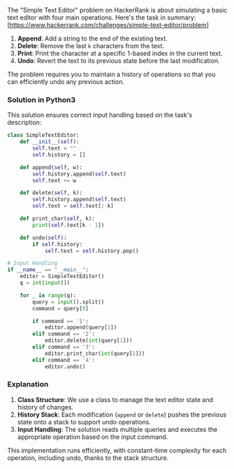 
The "Simple Text Editor" problem on HackerRank is about simulating a basic text editor with four main operations. Here's the task in summary:
[https://www.hackerrank.com/challenges/simple-text-editor/problem]

1. **Append**: Add a string to the end of the existing text.
2. **Delete**: Remove the last `k` characters from the text.
3. **Print**: Print the character at a specific 1-based index in the current text.
4. **Undo**: Revert the text to its previous state before the last modification.

The problem requires you to maintain a history of operations so that you can efficiently undo any previous action.

### Solution in Python3

This solution ensures correct input handling based on the task's description:

```python
class SimpleTextEditor:
    def __init__(self):
        self.text = ""
        self.history = []

    def append(self, w):
        self.history.append(self.text)
        self.text += w

    def delete(self, k):
        self.history.append(self.text)
        self.text = self.text[:-k]

    def print_char(self, k):
        print(self.text[k - 1])

    def undo(self):
        if self.history:
            self.text = self.history.pop()

# Input Handling
if __name__ == "__main__":
    editor = SimpleTextEditor()
    q = int(input())

    for _ in range(q):
        query = input().split()
        command = query[0]

        if command == '1':
            editor.append(query[1])
        elif command == '2':
            editor.delete(int(query[1]))
        elif command == '3':
            editor.print_char(int(query[1]))
        elif command == '4':
            editor.undo()
```

### Explanation

1. **Class Structure**: We use a class to manage the text editor state and history of changes.
2. **History Stack**: Each modification (`append` or `delete`) pushes the previous state onto a stack to support undo operations.
3. **Input Handling**: The solution reads multiple queries and executes the appropriate operation based on the input command.

This implementation runs efficiently, with constant-time complexity for each operation, including undo, thanks to the stack structure.
